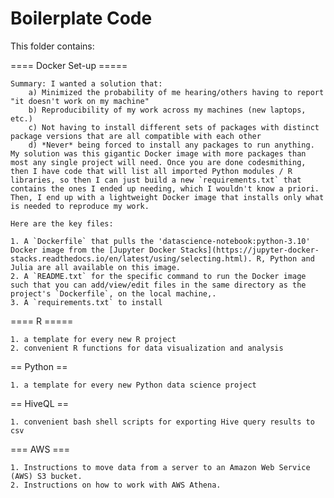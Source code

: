 Boilerplate Code
===========

This folder contains:

==== Docker Set-up =====

    Summary: I wanted a solution that:
        a) Minimized the probability of me hearing/others having to report "it doesn't work on my machine"
        b) Reproducibility of my work across my machines (new laptops, etc.)
        c) Not having to install different sets of packages with distinct package versions that are all compatible with each other
        d) *Never* being forced to install any packages to run anything.
    My solution was this gigantic Docker image with more packages than most any single project will need. Once you are done codesmithing, then I have code that will list all imported Python modules / R libraries, so then I can just build a new `requirements.txt` that contains the ones I ended up needing, which I wouldn't know a priori. Then, I end up with a lightweight Docker image that installs only what is needed to reproduce my work.
    
    Here are the key files:
    
    1. A `Dockerfile` that pulls the 'datascience-notebook:python-3.10' Docker image from the [Jupyter Docker Stacks](https://jupyter-docker-stacks.readthedocs.io/en/latest/using/selecting.html). R, Python and Julia are all available on this image.
    2. A `README.txt` for the specific command to run the Docker image such that you can add/view/edit files in the same directory as the project's `Dockerfile`, on the local machine,.
    3. A `requirements.txt` to install 

==== R =====

    1. a template for every new R project
    2. convenient R functions for data visualization and analysis

== Python ==

    1. a template for every new Python data science project
   
== HiveQL ==

    1. convenient bash shell scripts for exporting Hive query results to csv

=== AWS ===

    1. Instructions to move data from a server to an Amazon Web Service (AWS) S3 bucket.
    2. Instructions on how to work with AWS Athena.
